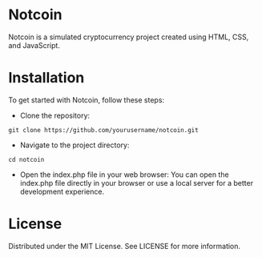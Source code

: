 # Notcoin

Notcoin is a simulated cryptocurrency project created using HTML, CSS, and JavaScript.

# Installation
To get started with Notcoin, follow these steps:

- Clone the repository:
```
git clone https://github.com/yourusername/notcoin.git
```

- Navigate to the project directory:
```
cd notcoin
```

- Open the index.php file in your web browser:
You can open the index.php file directly in your browser or use a local server for a better development experience.

# License
Distributed under the MIT License. See LICENSE for more information.
